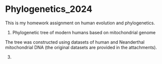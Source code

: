 # Phylogenetics_2024
This is my homework assignment on human evolution and phylogenetics.

1. Phylogenetic tree of modern humans based on mitochondrial genome
 
 The tree was constructed using datasets of human and Neanderthal mitochondrial DNA (the original datasets are provided in the attachments).


 
   
   
3. 
